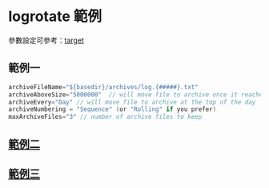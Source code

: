 # logrotate 範例

參數設定可參考：[target](../target.md)

## 範例一

```csharp
archiveFileName="${basedir}/archives/log.{#####}.txt"
archiveAboveSize="5000000"  // will move file to archive once it reaches this size
archiveEvery="Day" // will move file to archive at the top of the day
archiveNumbering = "Sequence" (or "Rolling" if you prefer)
maxArchiveFiles="3" // number of archive files to keep
```

## [範例二](http://www.danesparza.net/2014/06/things-your-dad-never-told-you-about-nlog/)
## [範例三](https://stackoverflow.com/questions/3000653/using-nlog-as-a-rollover-file-logger)
